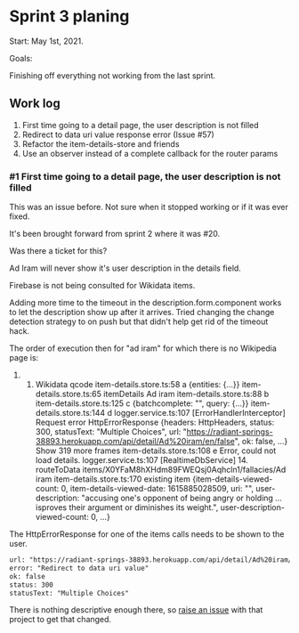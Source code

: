 # Sprint 3 planing

Start: May 1st, 2021.

Goals:

Finishing off everything not working from the last sprint.

## Work log

1. First time going to a detail page, the user description is not filled
2. Redirect to data uri value response error (Issue #57)
3. Refactor the item-details-store and friends
4. Use an observer instead of a complete callback for the router params

### #1 First time going to a detail page, the user description is not filled

This was an issue before. Not sure when it stopped working or if it was ever fixed.

It's been brought forward from sprint 2 where it was #20.

Was there a ticket for this?

Ad Iram will never show it's user description in the details field.

Firebase is not being consulted for Wikidata items.

Adding more time to the timeout in the description.form.component works to let the description show up after it arrives. Tried changing the change detection strategy to on push but that didn't help get rid of the timeout hack.

The order of execution then for "ad iram" for which there is no Wikipedia page is:

1. 1. Wikidata qcode
      item-details.store.ts:58 a {entities: {…}}
      item-details.store.ts:65 itemDetails Ad iram
      item-details.store.ts:88 b
      item-details.store.ts:125 c {batchcomplete: "", query: {…}}
      item-details.store.ts:144 d
      logger.service.ts:107 [ErrorHandlerInterceptor] Request error HttpErrorResponse {headers: HttpHeaders, status: 300, statusText: "Multiple Choices", url: "https://radiant-springs-38893.herokuapp.com/api/detail/Ad%20iram/en/false", ok: false, …}
      Show 319 more frames
      item-details.store.ts:108 e Error, could not load details.
      logger.service.ts:107 [RealtimeDbService] 14. routeToData items/X0YFaM8hXHdm89FWEQsj0Aqhcln1/fallacies/Ad iram
      item-details.store.ts:170 existing item {item-details-viewed-count: 0, item-details-viewed-date: 1615885028509, uri: "", user-description: "accusing one's opponent of being angry or holding …isproves their argument or diminishes its weight.", user-description-viewed-count: 0, …}

The HttpErrorResponse for one of the items calls needs to be shown to the user.

```txt
url: "https://radiant-springs-38893.herokuapp.com/api/detail/Ad%20iram/en/false"
error: "Redirect to data uri value"
ok: false
status: 300
statusText: "Multiple Choices"
```

There is nothing descriptive enough there, so [raise an issue](https://github.com/timofeysie/conchifolia/issues/13) with that project to get that changed.
